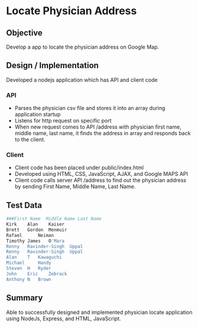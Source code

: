 # Locate Physician Address

## Objective

Develop a app to locate the physician address on Google Map.

## Design / Implementation

Developed a nodejs application which has API and client code

### API 
 - Parses the physician csv file and stores it into an array during application startup
 - Listens for http request on specific port
 - When new request comes to API /address with physician first name, middle name, last name, it finds the address in array and responds back to the client.

### Client
 - Client code has been placed under public/index.html
 - Developed using HTML, CSS, JavaScript, AJAX, and Google MAPS API
 - Client code calls server API /address to find out the physician address by sending First Name, Middle Name, Last Name.

## Test Data
```sh
###First Name  Middle Name Last Name
Kirk	Alan	Kaiser
Brett	Gordon	Menmuir
Rafael		Neiman
Timothy	James	O'Mara
Renny	Ravinder-Singh	Uppal
Renny	Ravinder-Singh	Uppal
Alan	T	Kawaguchi
Michael		Handy
Steven	H	Ryder
John	Eric	Zebrack
Anthony	N	Brown
```
 
## Summary
Able to successfully designed and implemented physician locate application using NodeJs, Express, and HTML, JavaScript.
